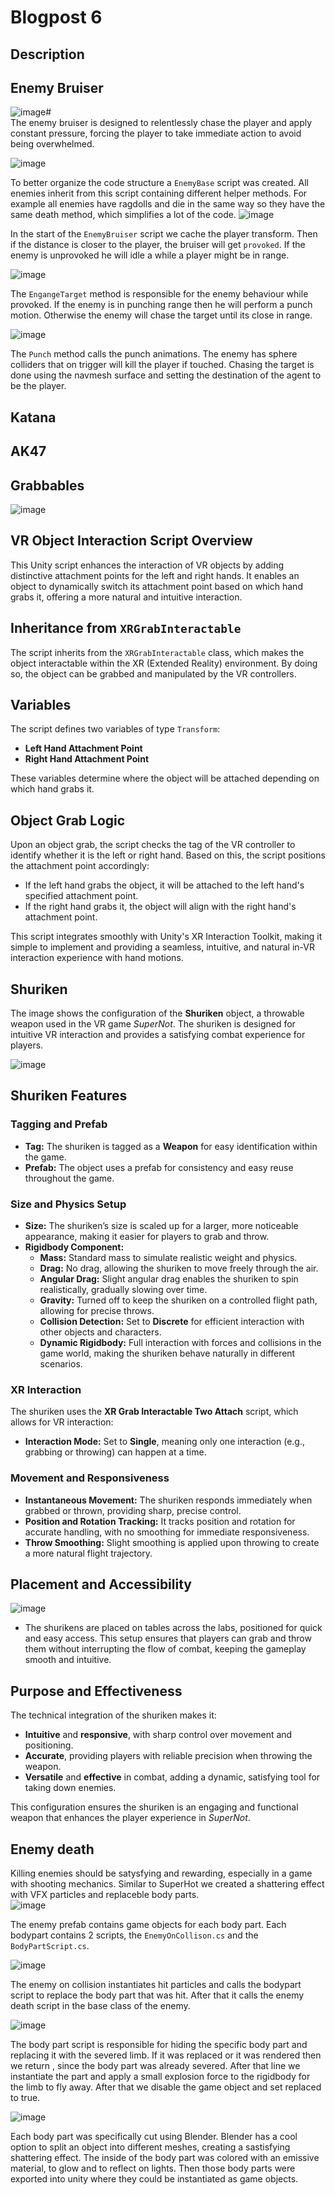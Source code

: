 # Blogpost 6 #
## Description ##
## Enemy Bruiser ##
![image](https://github.com/user-attachments/assets/8307e078-679e-403c-9055-1ee0ea9ff540)# <br>
The enemy bruiser is designed to relentlessly chase the player and apply constant pressure, forcing the player to take immediate action to avoid being overwhelmed.

![image](https://github.com/user-attachments/assets/9071f521-ce87-4a94-b317-81ea8428014e) <br>

To better organize the code structure a `EnemyBase` script was created. All enemies inherit from this script containing different helper methods. For example all enemies have ragdolls and die in the same way so they have the same death method, which simplifies a lot of the code.
![image](https://github.com/user-attachments/assets/8cdb5ede-455d-4489-88cb-4197fcdfbfee) <br>

In the start of the `EnemyBruiser` script we cache the player transform. Then if the distance is closer to the player, the bruiser will get `provoked`. If the enemy is unprovoked he will idle a while a player might be in range.

![image](https://github.com/user-attachments/assets/5e42f4dd-4ff6-4712-8919-389c9721b2e3) <br>

The `EngangeTarget` method is responsible for the enemy behaviour while provoked. If the enemy is in punching range then he will perform a punch motion. Otherwise the enemy will chase the target until its close in range.

![image](https://github.com/user-attachments/assets/f24fbeb4-088c-48de-b674-65326380be96) <br>

The `Punch` method calls the punch animations. The enemy has sphere colliders that on trigger will kill the player if touched. Chasing the target is done using the navmesh surface and setting the destination of the agent to be the player. 

## Katana ##
## AK47 ##
## Grabbables ##

![image](https://github.com/user-attachments/assets/dff595eb-d3eb-420c-873f-5c8bc573d75c)


## VR Object Interaction Script Overview

This Unity script enhances the interaction of VR objects by adding distinctive attachment points for the left and right hands. It enables an object to dynamically switch its attachment point based on which hand grabs it, offering a more natural and intuitive interaction.

## Inheritance from `XRGrabInteractable`

The script inherits from the `XRGrabInteractable` class, which makes the object interactable within the XR (Extended Reality) environment. By doing so, the object can be grabbed and manipulated by the VR controllers.

## Variables

The script defines two variables of type `Transform`:
- **Left Hand Attachment Point**
- **Right Hand Attachment Point**

These variables determine where the object will be attached depending on which hand grabs it.

## Object Grab Logic

Upon an object grab, the script checks the tag of the VR controller to identify whether it is the left or right hand. Based on this, the script positions the attachment point accordingly:
- If the left hand grabs the object, it will be attached to the left hand's specified attachment point.
- If the right hand grabs it, the object will align with the right hand's attachment point.

This script integrates smoothly with Unity's XR Interaction Toolkit, making it simple to implement and providing a seamless, intuitive, and natural in-VR interaction experience with hand motions.

## Shuriken 

The image shows the configuration of the **Shuriken** object, a throwable weapon used in the VR game *SuperNot*. The shuriken is designed for intuitive VR interaction and provides a satisfying combat experience for players.

![image](https://github.com/user-attachments/assets/cfaf9aee-ea18-4d8f-80b5-b55908ee039c)

## Shuriken Features


### Tagging and Prefab
- **Tag:** The shuriken is tagged as a **Weapon** for easy identification within the game.
- **Prefab:** The object uses a prefab for consistency and easy reuse throughout the game.

### Size and Physics Setup
- **Size:** The shuriken’s size is scaled up for a larger, more noticeable appearance, making it easier for players to grab and throw.
- **Rigidbody Component:** 
  - **Mass:** Standard mass to simulate realistic weight and physics.
  - **Drag:** No drag, allowing the shuriken to move freely through the air.
  - **Angular Drag:** Slight angular drag enables the shuriken to spin realistically, gradually slowing over time.
  - **Gravity:** Turned off to keep the shuriken on a controlled flight path, allowing for precise throws.
  - **Collision Detection:** Set to **Discrete** for efficient interaction with other objects and characters.
  - **Dynamic Rigidbody:** Full interaction with forces and collisions in the game world, making the shuriken behave naturally in different scenarios.

### XR Interaction

The shuriken uses the **XR Grab Interactable Two Attach** script, which allows for VR interaction:
- **Interaction Mode:** Set to **Single**, meaning only one interaction (e.g., grabbing or throwing) can happen at a time.

### Movement and Responsiveness
- **Instantaneous Movement:** The shuriken responds immediately when grabbed or thrown, providing sharp, precise control.
- **Position and Rotation Tracking:** It tracks position and rotation for accurate handling, with no smoothing for immediate responsiveness.
- **Throw Smoothing:** Slight smoothing is applied upon throwing to create a more natural flight trajectory.

## Placement and Accessibility

![image](https://github.com/user-attachments/assets/65a23e46-782a-45f8-bfdc-bf76c554f654)


- The shurikens are placed on tables across the labs, positioned for quick and easy access. This setup ensures that players can grab and throw them without interrupting the flow of combat, keeping the gameplay smooth and intuitive.

## Purpose and Effectiveness

The technical integration of the shuriken makes it:
- **Intuitive** and **responsive**, with sharp control over movement and positioning.
- **Accurate**, providing players with reliable precision when throwing the weapon.
- **Versatile** and **effective** in combat, adding a dynamic, satisfying tool for taking down enemies.

This configuration ensures the shuriken is an engaging and functional weapon that enhances the player experience in *SuperNot*.




## Enemy death ##
Killing enemies should be satysfying and rewarding, especially in a game with shooting mechanics. Similar to SuperHot we created a shattering effect with VFX particles and replaceble body parts. <br>
![image](https://github.com/user-attachments/assets/75fc38ed-5194-4504-ad71-b392df1234ad) <br>

The enemy prefab contains game objects for each body part. Each bodypart contains 2 scripts, the `EnemyOnCollison.cs` and the `BodyPartScript.cs`.

![image](https://github.com/user-attachments/assets/06aabb6b-d848-4ed6-8b8e-60966ac88a99) <br>

The enemy on collision instantiates hit particles and calls the bodypart script to replace the body part that was hit. After that it calls the enemy death script in the base class of the enemy. <br>

![image](https://github.com/user-attachments/assets/faf59242-33a2-4f95-ba05-9087a7687ce5) <br>

The body part script is responsible for hiding the specific body part and replacing it with the severed limb. If it was replaced or it was rendered then we return , since the body part was already severed. After that line we instantiate the part and apply a small explosion force to the rigidbody for the limb to fly away. After that we disable the game object and set replaced to true.

![image](https://github.com/user-attachments/assets/24a8aab0-86b9-4b5d-8e19-5427fd7591de)

Each body part was specifically cut using Blender. Blender has a cool option to split an object into different meshes, creating a sastisfying shattering effect. The inside of the body part was colored with an emissive material, to glow and to reflect on lights. Then those body parts were exported into unity where they could be instantiated as game objects.
